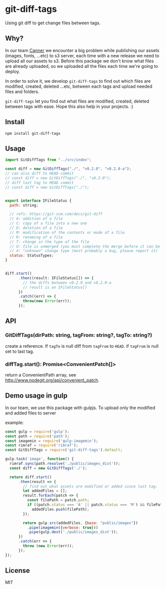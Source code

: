# git-diff-tags

Using git diff to get change files between tags.

## Why?

In our team [Canner](https://www.canner.io/) we encounter a big problem while publishing our assets (images, fonts, ...etc) to s3 server, each time with a new release we need to upload all our assets to s3. Before this package we don't know what files are already uploaded, so we uploaded all the files each time we're going to deploy.

In order to solve it, we develop `git-diff-tags` to find out which files are modified, created, deleted ...etc, between each tags and upload needed files and folders.

`git-diff-tags` let you find out what files are modified, created, deleted between tags with ease. Hope this also help in your projects. :)

## Install

```
npm install git-diff-tags
```

## Usage

```js
import GitDiffTags from "../src/index";

const diff = new GitDiffTags("./", "v0.2.0", "v0.2.0-a");
// can also diff to HEAD commit
// const diff = new GitDiffTags("./", "v0.2.0");
// diff last tag to HEAD commit
// const diff = new GitDiffTags("./");


export interface IFileStatus {
  path: string;

  // refs: https://git-scm.com/docs/git-diff
  // A: addition of a file
  // C: copy of a file into a new one
  // D: deletion of a file
  // M: modification of the contents or mode of a file
  // R: renaming of a file
  // T: change in the type of the file
  // U: file is unmerged (you must complete the merge before it can be committed)
  // X: "unknown" change type (most probably a bug, please report it)
  status: StatusTypes;
}


diff.start()
      .then((result: IFileStatus[]) => {
        // the diffs between v0.2.0 and v0.2.0-a
        // result is an IFileStatus[]
      })
      .catch((err) => {
        throw(new Error(err));
      });
```

## API

### GitDiffTags(dirPath: string, tagFrom: string?, tagTo: string?)

create a reference. If `tagTo` is null diff from `tagFrom` to `HEAD`. if `tagFrom` is null set to last tag.

### diffTag.start(): Promise<ConvenientPatch[]>

return a ConvenientPath array, see http://www.nodegit.org/api/convenient_patch.

## Demo usage in gulp

In our team, we use this package with gulpjs. To upload only the modified and added files to server

example:

```js
const gulp = require('gulp');
const path = require('path');
const imagemin = require('gulp-imagemin');
const rimraf = require('rimraf');
const GitDiffTags = require('git-diff-tags').default;

gulp.task('image', function() {
  rimraf.sync(path.resolve('./public/images_dist'));
  const diff = new GitDiffTags('./');

  return diff.start()
      .then(result => {
        // find out what assets are modified or added since last tag.
        let addedFiles = [];
        result.forEach(patch => {
          const filePath = patch.path;
          if ((patch.status === 'A' || patch.status === 'M') && filePath.match(/^public\/image.*(\.png|\.gif)$/g))
            addedFiles.push(filePath);
        });

        return gulp.src(addedFiles, {base: "public/images"})
          .pipe(imagemin({verbose: true}))
          .pipe(gulp.dest('./public/images_dist'));
      })
      .catch(err => {
        throw (new Error(err));
      });
});

```

## License

MIT
